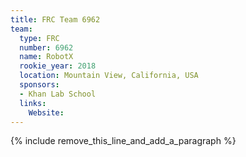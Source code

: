 ```yaml
---
title: FRC Team 6962
team:
  type: FRC
  number: 6962
  name: RobotX
  rookie_year: 2018
  location: Mountain View, California, USA
  sponsors:
  - Khan Lab School
  links:
    Website:
---
```


{% include remove_this_line_and_add_a_paragraph %}